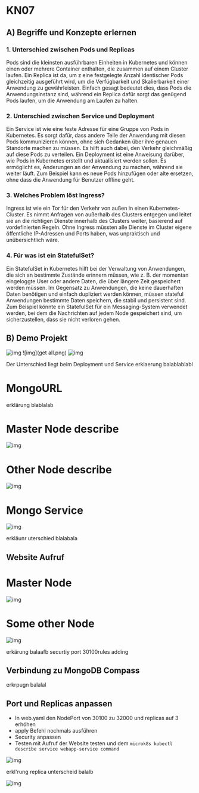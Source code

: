 # KN07
## A) Begriffe und Konzepte erlernen
### 1. Unterschied zwischen Pods und Replicas
Pods sind die kleinsten ausführbaren Einheiten in Kubernetes und können einen oder mehrere Container enthalten, die zusammen auf einem Cluster laufen. Ein Replica ist da, um z eine festgelegte Anzahl identischer Pods gleichzeitig ausgeführt wird, um die Verfügbarkeit und Skalierbarkeit einer Anwendung zu gewährleisten. Einfach gesagt bedeutet dies, dass Pods die Anwendungsinstanz sind, während ein Replica dafür sorgt das genügend Pods laufen, um die Anwendung am Laufen zu halten.

### 2. Unterschied zwischen Service und Deployment
Ein Service ist wie eine feste Adresse für eine Gruppe von Pods in Kubernetes. Es sorgt dafür, dass andere Teile der Anwendung mit diesen Pods kommunizieren können, ohne sich Gedanken über ihre genauen Standorte machen zu müssen. Es hilft auch dabei, den Verkehr gleichmäßig auf diese Pods zu verteilen.
Ein Deployment ist eine Anweisung darüber, wie Pods in Kubernetes erstellt und aktualisiert werden sollen. Es ermöglicht es, Änderungen an der Anwendung zu machen, während sie weiter läuft. Zum Beispiel kann es neue Pods hinzufügen oder alte ersetzen, ohne dass die Anwendung für Benutzer offline geht.

### 3. Welches Problem löst Ingress?
Ingress ist wie ein Tor für den Verkehr von außen in einen Kubernetes-Cluster. Es nimmt Anfragen von außerhalb des Clusters entgegen und leitet sie an die richtigen Dienste innerhalb des Clusters weiter, basierend auf vordefinierten Regeln. Ohne Ingress müssten alle Dienste im Cluster eigene öffentliche IP-Adressen und Ports haben, was unpraktisch und unübersichtlich wäre.

### 4. Für was ist ein StatefulSet?
Ein StatefulSet in Kubernetes hilft bei der Verwaltung von Anwendungen, die sich an bestimmte Zustände erinnern müssen, wie z. B. der momentan eingeloggte User oder andere Daten, die über längere Zeit gespeichert werden müssen. Im Gegensatz zu Anwendungen, die keine dauerhaften Daten benötigen und einfach dupliziert werden können, müssen stateful Anwendungen bestimmte Daten speichern, die stabil und persistent sind. Zum Beispiel könnte ein StatefulSet für ein Messaging-System verwendet werden, bei dem die Nachrichten auf jedem Node gespeichert sind, um sicherzustellen, dass sie nicht verloren gehen.

## B) Demo Projekt

![img](installing.png)
![img](get all.png)
![img](configmapgetsecret.png)

Der Unterschied liegt beim Deployment und Service erklaerung balablablabl

# MongoURL
erklärung blablalab

# Master Node describe
![img](masterdescribe.png)

# Other Node describe
![img](node2describe.png)

# Mongo Service
![img](mongodbmasterdescribe.png)

erkläunr uterschied blalabala

## Website Aufruf
# Master Node

![img](userprofileonport30100.png)

# Some other Node

![img](node1dog.png)

erkärung balaafb securtiy port 30100rules adding

## Verbindung zu MongoDB Compass
erkrpugn balalal

## Port und Replicas anpassen

- In web.yaml den NodePort von 30100 zu 32000 und replicas auf 3 erhöhen
- apply Befehl nochmals ausführen
- Security anpassen
- Testen mit Aufruf der Website testen und dem ```microk8s kubectl describe service webapp-service command```

![img](valide3replica.png)

erkl'rung replica unterscheid balalb

![img](32000changevim.png)

